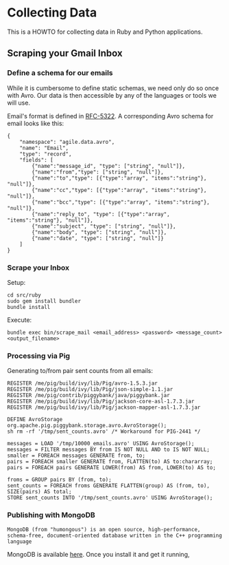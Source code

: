 Collecting Data
===============

This is a HOWTO for collecting data in Ruby and Python applications.

Scraping your Gmail Inbox
-------------------------

### Define a schema for our emails

While it is cumbersome to define static schemas, we need only do so once with Avro.  Our data is then accessible by any of the languages or tools we will use.

Email's format is defined in [RFC-5322](http://tools.ietf.org/html/rfc5322).  A corresponding Avro schema for email looks like this:

    {
        "namespace": "agile.data.avro",
        "name": "Email",
        "type": "record",
        "fields": [
            {"name":"message_id", "type": ["string", "null"]},
            {"name":"from","type": ["string", "null"]},
            {"name":"to","type": [{"type":"array", "items":"string"}, "null"]},
            {"name":"cc","type": [{"type":"array", "items":"string"}, "null"]},
            {"name":"bcc","type": [{"type":"array", "items":"string"}, "null"]},
            {"name":"reply_to", "type": [{"type":"array", "items":"string"}, "null"]},
            {"name":"subject", "type": ["string", "null"]},
            {"name":"body", "type": ["string", "null"]},
            {"name":"date", "type": ["string", "null"]}
        ]
    }

### Scrape your Inbox

Setup:

    cd src/ruby
    sudo gem install bundler
    bundle install
    

Execute:

    bundle exec bin/scrape_mail <email_address> <password> <message_count> <output_filename>

### Processing via Pig

Generating to/from pair sent counts from all emails:

    REGISTER /me/pig/build/ivy/lib/Pig/avro-1.5.3.jar
    REGISTER /me/pig/build/ivy/lib/Pig/json-simple-1.1.jar
    REGISTER /me/pig/contrib/piggybank/java/piggybank.jar
    REGISTER /me/pig/build/ivy/lib/Pig/jackson-core-asl-1.7.3.jar
    REGISTER /me/pig/build/ivy/lib/Pig/jackson-mapper-asl-1.7.3.jar

    DEFINE AvroStorage org.apache.pig.piggybank.storage.avro.AvroStorage();
    sh rm -rf '/tmp/sent_counts.avro' /* Workaround for PIG-2441 */

    messages = LOAD '/tmp/10000_emails.avro' USING AvroStorage();
    messages = FILTER messages BY from IS NOT NULL AND to IS NOT NULL;
    smaller = FOREACH messages GENERATE from, to;
    pairs = FOREACH smaller GENERATE from, FLATTEN(to) AS to:chararray;
    pairs = FOREACH pairs GENERATE LOWER(from) AS from, LOWER(to) AS to;

    froms = GROUP pairs BY (from, to);
    sent_counts = FOREACH froms GENERATE FLATTEN(group) AS (from, to), SIZE(pairs) AS total;
    STORE sent_counts INTO '/tmp/sent_counts.avro' USING AvroStorage();

### Publishing with MongoDB

    MongoDB (from "humongous") is an open source, high-performance, schema-free, document-oriented database written in the C++ programming language
    
MongoDB is available [here](http://www.mongodb.org/downloads).  Once you install it and get it running, 
